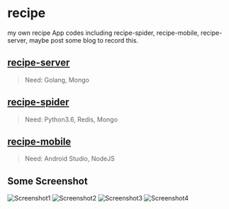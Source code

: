 # recipe
my own recipe App codes including recipe-spider, recipe-mobile, recipe-server, maybe post some blog to record this.


## [recipe-server](https://github.com/yeqown/recipe/tree/master/recipes-server)

> Need: Golang, Mongo

## [recipe-spider](https://github.com/yeqown/recipe/tree/master/recipes-spider)

> Need: Python3.6, Redis, Mongo

## [recipe-mobile](https://github.com/yeqown/recipe/tree/master/recipes-mobile)

> Need: Android Studio, NodeJS


## Some Screenshot

![Screenshot1](https://raw.githubusercontent.com/yeqown/recipe/master/screenshots/WechatIMG83.jpeg)
![Screenshot2](https://raw.githubusercontent.com/yeqown/recipe/master/screenshots/WechatIMG84.jpeg)
![Screenshot3](https://raw.githubusercontent.com/yeqown/recipe/master/screenshots/WechatIMG85.jpeg)
![Screenshot4](https://raw.githubusercontent.com/yeqown/recipe/master/screenshots/WechatIMG86.jpeg)
